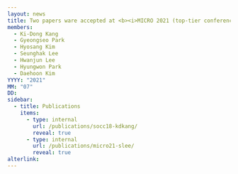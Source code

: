 ```yaml
---
layout: news
title: Two papers ware accepted at <b><i>MICRO 2021 (top-tier conference)</i></b>.
members:
  - Ki-Dong Kang
  - Gyeongseo Park
  - Hyosang Kim
  - Seunghak Lee
  - Hwanjun Lee
  - Hyungwon Park
  - Daehoon Kim
YYYY: "2021"
MM: "07"
DD: 
sidebar:
  - title: Publications
    items:
      - type: internal
        url: /publications/socc18-kdkang/
        reveal: true
      - type: internal
        url: /publications/micro21-slee/
        reveal: true
alterlink: 
---
```

